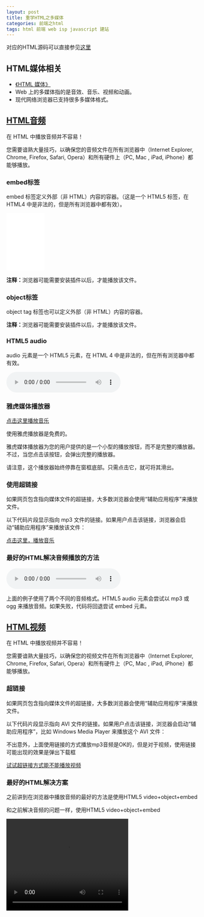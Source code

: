 ```yaml
---
layout: post
title: 重学HTML之多媒体
categories: 前端之html 
tags: html 前端 web isp javascript 建站
---
```


对应的HTML源码可以直接参见[这里](https://raw.githubusercontent.com/xumenger/xumenger.github.io/master/_posts/2016-04-07-html-03-20160407.md)

<h2>HTML媒体相关</h2>
<ul>
<li><a href="http://www.w3school.com.cn/html/html_object.asp">《HTML 媒体》</a></li>
<li>Web 上的多媒体指的是音效、音乐、视频和动画。</li>
<li>现代网络浏览器已支持很多多媒体格式。</li>
</ul>

<h2><a href="http://www.w3school.com.cn/html/html_audio.asp">HTML音频</a></h2>
<p>在 HTML 中播放音频并不容易！</p>
<p>您需要谙熟大量技巧，以确保您的音频文件在所有浏览器中（Internet Explorer, Chrome, Firefox, Safari, Opera）和所有硬件上（PC, Mac , iPad, iPhone）都能够播放。</p>

<h3>embed标签</h3>
<p>embed 标签定义外部（非 HTML）内容的容器。（这是一个 HTML5 标签，在 HTML4 中是非法的，但是所有浏览器中都有效）。</p>

<embed heigth="100" width="100" src="../media/music/train.mp3"></embed>
<p><b>注释：</b>浏览器可能需要安装插件以后，才能播放该文件。</p>

<h3>object标签</h3>
<p>object tag 标签也可以定义外部（非 HTML）内容的容器。</p>

<object height="100" width="100" data="../media/music/train.mp3"></object>
<p><b>注释：</b>浏览器可能需要安装插件以后，才能播放该文件。</p>

<h3>HTML5 audio</h3>
<p>audio 元素是一个 HTML5 元素，在 HTML 4 中是非法的，但在所有浏览器中都有效。</p>

<audio controls="controls">
<source src="../media/music/train.mp3" type="audio/mpeg">
Your browser does not support the audio element.
</audio>

<h3>雅虎媒体播放器</h3>
<a href="../media/music/train.mp3">点击这里播放音乐</a>
<script type="text/javascript" src="http://mediaplayer.yahoo.com/js">
</script>
<p>使用雅虎播放器是免费的。</p>
<p>雅虎媒体播放器为您的用户提供的是一个小型的播放按钮，而不是完整的播放器。不过，当您点击该按钮，会弹出完整的播放器。</p>
<p>请注意，这个播放器始终停靠在窗框底部。只需点击它，就可将其滑出。</p>

<h3>使用超链接</h3>
<p>如果网页包含指向媒体文件的超链接，大多数浏览器会使用“辅助应用程序”来播放文件。</p>
<p>以下代码片段显示指向 mp3 文件的链接。如果用户点击该链接，浏览器会启动“辅助应用程序”来播放该文件：</p>
<p><a href="../media/music/train.mp3">点击这里，播放音乐</a></p>

<h3>最好的HTML解决音频播放的方法</h3>
<audio controls="controls" height="100" width="100">
<source src="../media/music/train.mp3" type="audio/mp3" />
<source src="../media/music/train.ogg" type="audio/ogg" />
<embed height="100" width="100" src="../media/music/train.mp3" />
</audio>
<p>上面的例子使用了两个不同的音频格式。HTML5 audio 元素会尝试以 mp3 或 ogg 来播放音频。如果失败，代码将回退尝试 embed 元素。</p>

<h2><a href="http://www.w3school.com.cn/html/html_video.asp">HTML视频</a></h2>
<p>在 HTML 中播放视频并不容易！</p>
<p>您需要谙熟大量技巧，以确保您的视频文件在所有浏览器中（Internet Explorer, Chrome, Firefox, Safari, Opera）和所有硬件上（PC, Mac , iPad, iPhone）都能够播放。</p>

<h3>超链接</h3>
<p>如果网页包含指向媒体文件的超链接，大多数浏览器会使用“辅助应用程序”来播放文件。</p>
<p>以下代码片段显示指向 AVI 文件的链接。如果用户点击该链接，浏览器会启动“辅助应用程序”，比如 Windows Media Player 来播放这个 AVI 文件：</p>
<p>不出意外，上面使用链接的方式播放mp3音频是OK的，但是对于视频，使用链接可能出现的效果是弹出下载框</p>
<a href="../media/video/kickflip.mp4">试试超链接方式能不能播放视频</a> 

<h3>最好的HTML解决方案</h3>
<p>之前讲到在浏览器中播放音频的最好的方法是使用HTML5 video+object+embed</p>
<p>和之前解决音频的问题一样，使用HTML5 video+object+embed</p>
<video width="320" height="240" controls="controls" autoplay="autoplay">
<source src="../media/video/the_golden_age.flv" type="video/flv" />
<source src="../media/video/kickflip.mp4" type="video/mp4" />
<source src="../media/video/switch_heelflip_shuvit.mp4" type="video/mp4" />
<object data="../media/video/kickflip.mp4" width="320" height="240">
<embed width="320" height="240" src="../media/video/kickflip.mp4" />
</object>
</video>